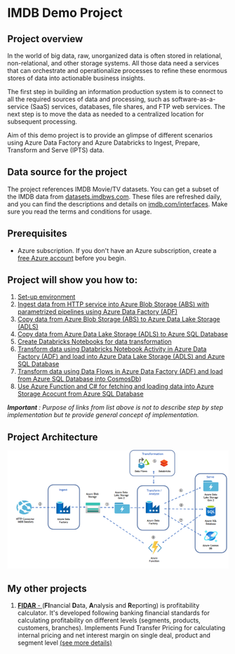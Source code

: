 # IMDB Demo Project

## Project overview

In the world of big data, raw, unorganized data is often stored in relational, non-relational, and other storage systems. All those data need a services that can orchestrate and operationalize processes to refine these enormous stores of data into actionable business insights.

The first step in building an information production system is to connect to all the required sources of data and processing, such as software-as-a-service (SaaS) services, databases, file shares, and FTP web services. The next step is to move the data as needed to a centralized location for subsequent processing.

Aim of this demo project is to provide an glimpse of different scenarios using  Azure Data Factory and Azure Databricks to Ingest, Prepare, Transform and Serve (IPTS) data. 

## Data source for the project

The project references IMDB Movie/TV datasets. You can get a subset of the IMDB data from [datasets.imdbws.com](datasets.imdbws.com). These files are refreshed daily, and you can find the descriptions and details on [imdb.com/interfaces](imdb.com/interfaces). Make sure you read the terms and conditions for usage.

## Prerequisites

*   Azure subscription. If you don't have an Azure subscription, create a [free Azure account](https://azure.microsoft.com/en-us/free/) before you begin.

## Project will show you how to:
1. [Set-up environment](Sections/setUp.md) 
2. [Ingest data from HTTP service into Azure Blob Storage (ABS) with parametrized pipelines using Azure Data Factory (ADF)](Sections/HTTPToBlob.md)
3. [Copy data from Azure Blob Storage (ABS) to Azure Data Lake Storage (ADLS)](Sections/BlobToADLS.md)
4. [Copy data from Azure Data Lake Storage (ADLS) to Azure SQL Database](Sections/ADLSToSQL.md)
5. [Create Databricks Notebooks for data transformation](Sections/CreateDBricksNoteBook.md)
6. [Transform data using Databricks Notebook Activity in Azure Data Factory (ADF) and load into Azure Data Lake Storage (ADLS) and Azure SQL Database](Sections/RunDBrickNbUsingADF.md)
7. [Transform data using Data Flows in Azure Data Factory (ADF) and load from Azure SQL Database into CosmosDb](Sections/SQLToCosmos.md))
8. [Use Azure Function and C# for fetching and loading data into Azure Storage Acocunt from Azure SQL Database]()


***Important** : Purpose of links from list above  is not to describe step by step implementation but te provide general concept of implementation.*

## Project Architecture



![Project Architecture overview](ProjectArchitecture/Software%20Architecture.png "Project Architecture") 

## My other projects
1.  [**FIDAR** - ](Sections/setUp.md) 
 (**FI**nancial **D**ata, **A**nalysis and **R**eporting) is profitability calculator. It's developed following banking financial standards for calculating profitability on different levels (segments, products, customers, branches). Implements Fund Transfer Pricing for calculating internal pricing and net interest margin on single deal, product and segment level [(see more details)](Sections/setUp.md)



